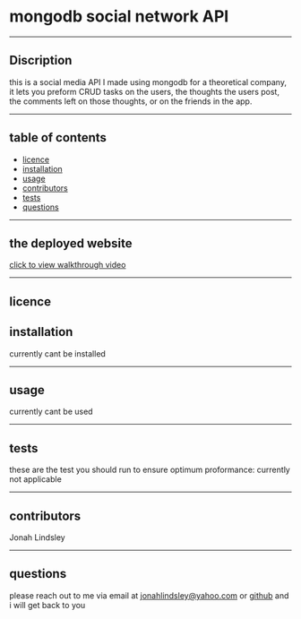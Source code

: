
  # mongodb social network API  
  ***
  ## Discription 
  
  this is a social media API I made using mongodb for a theoretical company, it lets you preform CRUD tasks on the users, the thoughts the users post, the comments left on those thoughts, or on the friends in the app.   
  ***
  ## table of contents
  * [licence](#licence)
  * [installation](#installation)
  * [usage](#usage)
  * [contributors](#contributors)
  * [tests](#tests)
  * [questions](#questions)
  ***
  ## the deployed website  
  [click to view walkthrough video](https://drive.google.com/file/d/1VrYnc2GXXqqxD1If8X8vbB_pYGU38bXk/view)
  ***
  ## licence 
  
  ## installation
  currently cant be installed  
  ***
  ## usage
  currently cant be used  
  ***
  ## tests
  these are the test you should run to ensure optimum proformance: currently not applicable  
  ***
  ## contributors 
  Jonah Lindsley  
  ***
  ## questions 
  please reach out to me via email at jonahlindsley@yahoo.com or [github](https://github.com/jonahlindsley) and i will get back to you 
